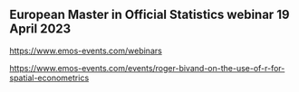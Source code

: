 ## European Master in Official Statistics webinar 19 April 2023

https://www.emos-events.com/webinars

https://www.emos-events.com/events/roger-bivand-on-the-use-of-r-for-spatial-econometrics


